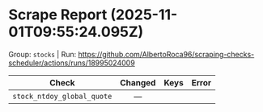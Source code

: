 # Scrape Report (2025-11-01T09:55:24.095Z)

Group: `stocks`  |  Run: https://github.com/AlbertoRoca96/scraping-checks-scheduler/actions/runs/18995024009

| Check | Changed | Keys | Error |
|---|:---:|:--|:--|
| `stock_ntdoy_global_quote` | — |  |  |
